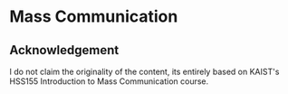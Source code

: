 # Mass Communication 

## Acknowledgement

I do not claim the originality of the content, its entirely based on KAIST's HSS155 Introduction to Mass Communication course.  